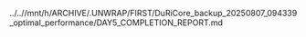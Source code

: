 ../..//mnt/h/ARCHIVE/.UNWRAP/FIRST/DuRiCore_backup_20250807_094339_optimal_performance/DAY5_COMPLETION_REPORT.md